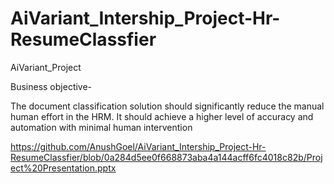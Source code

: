 # AiVariant_Intership_Project-Hr-ResumeClassfier
AiVariant_Project

Business objective- 

The document classification solution should significantly reduce the manual human effort in the HRM. It should achieve a higher level of accuracy and automation with minimal human intervention

https://github.com/AnushGoel/AiVariant_Intership_Project-Hr-ResumeClassfier/blob/0a284d5ee0f668873aba4a144acff6fc4018c82b/Project%20Presentation.pptx
